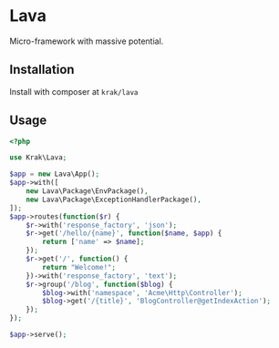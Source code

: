 # Lava

Micro-framework with massive potential.

## Installation

Install with composer at `krak/lava`

## Usage

```php
<?php

use Krak\Lava;

$app = new Lava\App();
$app->with([
    new Lava\Package\EnvPackage(),
    new Lava\Package\ExceptionHandlerPackage(),
]);
$app->routes(function($r) {
    $r->with('response_factory', 'json');
    $r->get('/hello/{name}', function($name, $app) {
        return ['name' => $name];
    });
    $r->get('/', function() {
        return "Welcome!";
    })->with('response_factory', 'text');
    $r->group('/blog', function($blog) {
        $blog->with('namespace', 'Acme\Http\Controller');
        $blog->get('/{title}', 'BlogController@getIndexAction');
    });
});

$app->serve();
```
